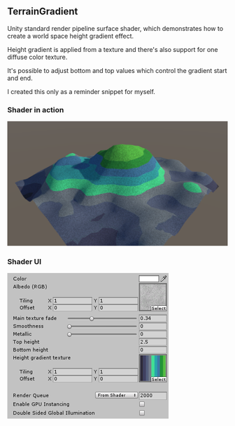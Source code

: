 ## TerrainGradient

Unity standard render pipeline surface shader, which demonstrates how to create a world space height gradient effect.

Height gradient is applied from a texture and there's also support for one diffuse color texture.

It's possible to adjust bottom and top values which control the gradient start and end.

I created this only as a reminder snippet for myself.

### Shader in action

![TerrainGradient Shader Image](TerrainGradient.png)

### Shader UI

![TerrainGradient Shader UI Image](TerrainGradientUI.png)
